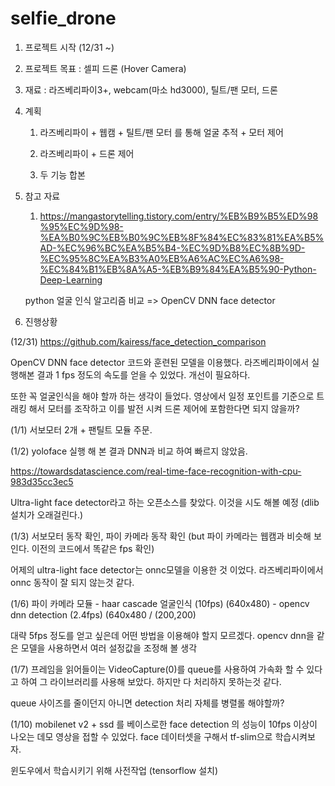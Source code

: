 # selfie_drone

1. 프로젝트 시작 (12/31 ~)

2. 프로젝트 목표 : 셀피 드론 (Hover Camera)

3. 재료 : 라즈베리파이3+, webcam(마소 hd3000), 틸트/팬 모터, 드론

4. 계획
   1. 라즈베리파이 + 웹캠 + 틸트/팬 모터 를 통해 얼굴 추적 + 모터 제어
   
   2. 라즈베리파이 + 드론 제어
   
   3. 두 기능 합본
   
5. 참고 자료
   1. https://mangastorytelling.tistory.com/entry/%EB%B9%B5%ED%98%95%EC%9D%98-%EA%B0%9C%EB%B0%9C%EB%8F%84%EC%83%81%EA%B5%AD-%EC%96%BC%EA%B5%B4-%EC%9D%B8%EC%8B%9D-%EC%95%8C%EA%B3%A0%EB%A6%AC%EC%A6%98-%EC%84%B1%EB%8A%A5-%EB%B9%84%EA%B5%90-Python-Deep-Learning
   
   python 얼굴 인식 알고리즘 비교 => OpenCV DNN face detector
   
6. 진행상황

  (12/31) https://github.com/kairess/face_detection_comparison

  OpenCV DNN face detector 코드와 훈련된 모델을 이용했다. 라즈베리파이에서 실행해본 결과 1 fps 정도의 속도를 얻을 수 있었다. 개선이 필요하다.

  또한 꼭 얼굴인식을 해야 할까 하는 생각이 들었다. 영상에서 일정 포인트를 기준으로 트래킹 해서 모터를 조작하고 이를 발전 시켜 드론 제어에 포함한다면 되지 않을까?

  (1/1) 서보모터 2개 + 팬틸트 모듈 주문.
  
  (1/2) yoloface 실행 해 본 결과 DNN과 비교 하여 빠르지 않았음. 
  
  https://towardsdatascience.com/real-time-face-recognition-with-cpu-983d35cc3ec5
  
  Ultra-light face detector라고 하는 오픈소스를 찾았다. 이것을 시도 해볼 예정 (dlib 설치가 오래걸린다.)
  
  (1/3) 서보모터 동작 확인, 파이 카메라 동작 확인 (but 파이 카메라는 웹캠과 비슷해 보인다. 이전의 코드에서 똑같은 fps 확인)
  
  어제의 ultra-light face detector는 onnc모델을 이용한 것 이었다. 라즈베리파이에서 onnc 동작이 잘 되지 않는것 같다.
  
  (1/6) 파이 카메라 모듈 - haar cascade 얼굴인식 (10fps) (640x480)
                        - opencv dnn detection (2.4fps) (640x480 / (200,200)
                        
  
  대략 5fps 정도를 얻고 싶은데 어떤 방법을 이용해야 할지 모르겠다. opencv dnn을 같은 모델을 사용하면서 여러 설정값을 조정해 볼 생각
  
  (1/7) 프레임을 읽어들이는 VideoCapture(0)를 queue를 사용하여 가속화 할 수 있다고 하여 그 라이브러리를 사용해 보았다. 하지만 다 처리하지 못하는것 같다.
  
  queue 사이즈를 줄이던지 아니면 detection 처리 자체를 병렬롤 해야할까?
  
  (1/10) mobilenet v2 + ssd 를 베이스로한 face detection 의 성능이 10fps 이상이 나오는 데모 영상을 접할 수 있었다. face 데이터셋을 구해서 tf-slim으로 학습시켜보자.
  
  윈도우에서 학습시키기 위해 사전작업 (tensorflow 설치)
  
